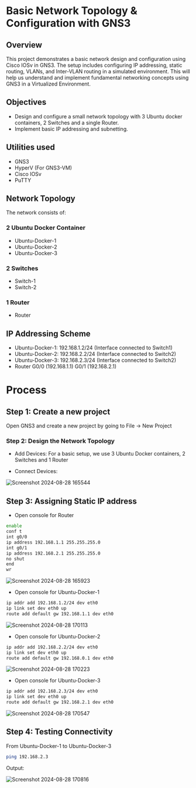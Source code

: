 # Basic Network Topology & Configuration with GNS3
## Overview
This project demonstrates a basic network design and configuration using Cisco IOSv in GNS3. The setup includes configuring IP addressing, static routing, VLANs, and Inter-VLAN routing in a simulated environment. This will help us understand and implement fundamental networking concepts using GNS3 in a Virtualized Environment.
## Objectives
- Design and configure a small network topology with 3 Ubuntu docker containers, 2 Switches and a single Router.
- Implement basic IP addressing and subnetting.
## Utilities used
- GNS3
- HyperV (For GNS3-VM)
- Cisco IOSv
- PuTTY
## Network Topology
The network consists of:
### 2 Ubuntu Docker Container
- Ubuntu-Docker-1
- Ubuntu-Docker-2
- Ubuntu-Docker-3
### 2 Switches
- Switch-1
- Switch-2
### 1 Router
- Router
## IP Addressing Scheme
- Ubuntu-Docker-1: 192.168.1.2/24 (Interface connected to Switch1)
- Ubuntu-Docker-2: 192.168.2.2/24 (Interface connected to Switch2)
- Ubuntu-Docker-3: 192.168.2.3/24 (Interface connected to Switch2)
- Router G0/0 (192.168.1.1)
         G0/1 (192.168.2.1)

# Process
## Step 1: Create a new project
Open GNS3 and create a new project by going to File -> New Project
### Step 2: Design the Network Topology

- Add Devices:
For a basic setup, we use 3 Ubuntu Docker containers, 2 Switches and 1 Router

- Connect Devices:

![Screenshot 2024-08-28 165544](https://github.com/user-attachments/assets/29ed5fb1-d82d-473c-b4d7-bf97d9eead36)

## Step 3: Assigning Static IP address
- Open console for Router

```sh
enable
conf t
int g0/0
ip address 192.168.1.1 255.255.255.0
int g0/1
ip address 192.168.2.1 255.255.255.0
no shut
end
wr
```
![Screenshot 2024-08-28 165923](https://github.com/user-attachments/assets/58a84d75-b6d2-474a-b00b-89817abb9bb1)

- Open console for Ubuntu-Docker-1

```sh
ip addr add 192.168.1.2/24 dev eth0
ip link set dev eth0 up
route add default gw 192.168.1.1 dev eth0
```
![Screenshot 2024-08-28 170113](https://github.com/user-attachments/assets/dba0f14b-db55-42ac-9a6f-fb90b967056f)

- Open console for Ubuntu-Docker-2

```sh
ip addr add 192.168.2.2/24 dev eth0
ip link set dev eth0 up
route add default gw 192.168.0.1 dev eth0
```

![Screenshot 2024-08-28 170223](https://github.com/user-attachments/assets/f33e31fd-b302-469a-9cc0-69a4c0b204c5)

- Open console for Ubuntu-Docker-3

```sh
ip addr add 192.168.2.3/24 dev eth0
ip link set dev eth0 up
route add default gw 192.168.2.1 dev eth0
```
![Screenshot 2024-08-28 170547](https://github.com/user-attachments/assets/78d09f43-52ad-49b7-98b1-cf17a4167824)

## Step 4: Testing Connectivity

From Ubuntu-Docker-1 to Ubuntu-Docker-3
```sh
ping 192.168.2.3
```
Output:

![Screenshot 2024-08-28 170816](https://github.com/user-attachments/assets/df98f711-9a9b-48b1-98cb-609aba1bb0fb)
